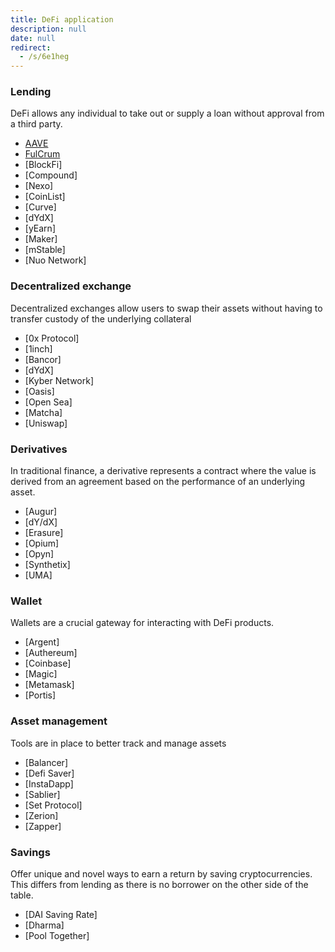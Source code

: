 ```yaml
---
title: DeFi application
description: null
date: null
redirect:
  - /s/6e1heg
---
```


### Lending

DeFi allows any individual to take out or supply a loan without approval from a third party.

- [AAVE](https://app.aave.com/markets)
- [FulCrum](https://fulcrum.trade/)
- [BlockFi]
- [Compound]
- [Nexo]
- [CoinList]
- [Curve]
- [dYdX]
- [yEarn]
- [Maker]
- [mStable]
- [Nuo Network]

### Decentralized exchange

Decentralized exchanges allow users to swap their assets without having to transfer custody of the underlying collateral

- [0x Protocol]
- [1inch]
- [Bancor]
- [dYdX]
- [Kyber Network]
- [Oasis]
- [Open Sea]
- [Matcha]
- [Uniswap]

### Derivatives

In traditional finance, a derivative represents a contract where the value is derived from an agreement based on the performance of an underlying asset.

- [Augur]
- [dY/dX]
- [Erasure]
- [Opium]
- [Opyn]
- [Synthetix]
- [UMA]

### Wallet

Wallets are a crucial gateway for interacting with DeFi products.

- [Argent]
- [Authereum]
- [Coinbase]
- [Magic]
- [Metamask]
- [Portis]

### Asset management

Tools are in place to better track and manage assets

- [Balancer]
- [Defi Saver]
- [InstaDapp]
- [Sablier]
- [Set Protocol]
- [Zerion]
- [Zapper]

### Savings

Offer unique and novel ways to earn a return by saving cryptocurrencies. This differs from lending as there is no borrower on the other side of the table.

- [DAI Saving Rate]
- [Dharma]
- [Pool Together]
